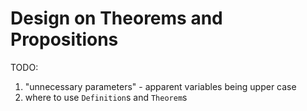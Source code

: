 # Design on Theorems and Propositions

TODO:
1. "unnecessary parameters" - apparent variables being upper case
2. where to use `Definition`s and `Theorem`s
